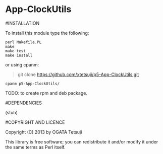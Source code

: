 App-ClockUtils
======================================

#INSTALLATION

To install this module type the following:

    perl Makefile.PL
    make
    make test
    make install

or using cpanm:

> git clone https://github.com/xtetsuji/p5-App-ClockUtils.git

    cpanm p5-App-ClockUtils/

TODO: to create rpm and deb package.

#DEPENDENCIES

(stub)

#COPYRIGHT AND LICENCE

Copyright (C) 2013 by OGATA Tetsuji

This library is free software; you can redistribute it and/or modify it under the same terms as Perl itself.

